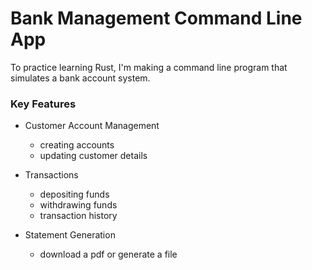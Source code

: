 # Bank Management Command Line App

To practice learning Rust, I'm making a command line program that simulates a bank account system.

### Key Features

- Customer Account Management
    - creating accounts
    - updating customer details

- Transactions
    - depositing funds
    - withdrawing funds
    - transaction history

- Statement Generation
    - download a pdf or generate a file